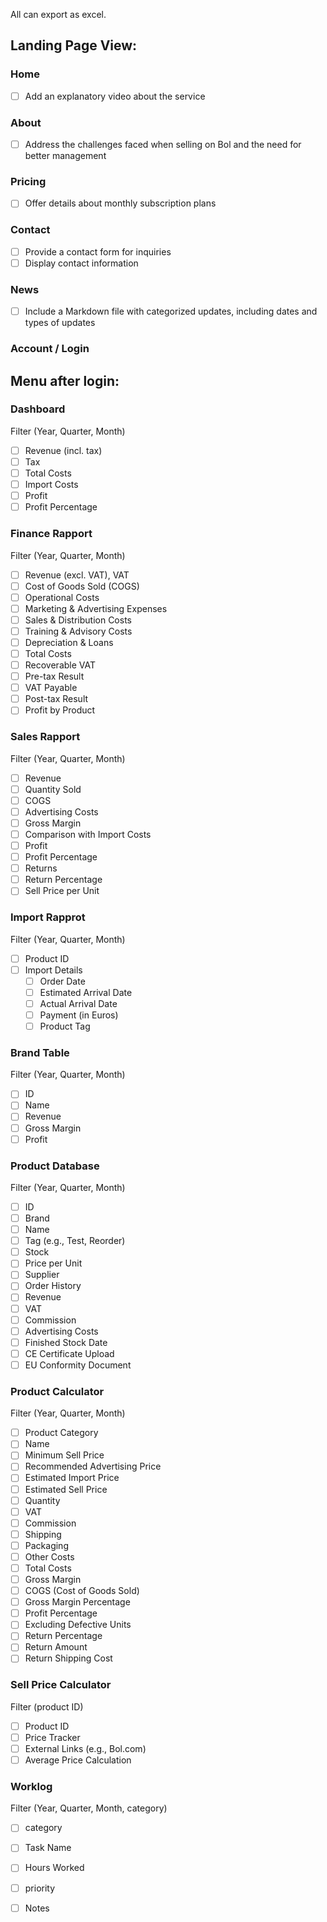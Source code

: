 
All can export as excel.


## Landing Page View:
### Home
  - [ ] Add an explanatory video about the service
### About
  - [ ] Address the challenges faced when selling on Bol and the need for better management
### Pricing
  - [ ] Offer details about monthly subscription plans
### Contact
  - [ ] Provide a contact form for inquiries
  - [ ] Display contact information
### News
  - [ ] Include a Markdown file with categorized updates, including dates and types of updates
### Account / Login


## Menu after login:
### Dashboard
Filter (Year, Quarter, Month)
- [ ] Revenue (incl. tax)
- [ ] Tax
- [ ] Total Costs
- [ ] Import Costs
- [ ] Profit
- [ ] Profit Percentage

### Finance Rapport
Filter (Year, Quarter, Month)
- [ ] Revenue (excl. VAT), VAT
- [ ] Cost of Goods Sold (COGS)
- [ ] Operational Costs
- [ ] Marketing & Advertising Expenses
- [ ] Sales & Distribution Costs
- [ ] Training & Advisory Costs
- [ ] Depreciation & Loans
- [ ] Total Costs
- [ ] Recoverable VAT
- [ ] Pre-tax Result
- [ ] VAT Payable
- [ ] Post-tax Result
- [ ] Profit by Product

### Sales Rapport
Filter (Year, Quarter, Month)
- [ ] Revenue
- [ ] Quantity Sold
- [ ] COGS
- [ ] Advertising Costs
- [ ] Gross Margin
- [ ] Comparison with Import Costs
- [ ] Profit
- [ ] Profit Percentage
- [ ] Returns
- [ ] Return Percentage
- [ ] Sell Price per Unit

### Import Rapprot
Filter (Year, Quarter, Month)
- [ ] Product ID
- [ ] Import Details
  - [ ] Order Date
  - [ ] Estimated Arrival Date
  - [ ] Actual Arrival Date
  - [ ] Payment (in Euros)
  - [ ] Product Tag

### Brand Table
Filter (Year, Quarter, Month)
- [ ] ID
- [ ] Name
- [ ] Revenue
- [ ] Gross Margin
- [ ] Profit

### Product Database
Filter (Year, Quarter, Month)
- [ ] ID
- [ ] Brand
- [ ] Name
- [ ] Tag (e.g., Test, Reorder)
- [ ] Stock
- [ ] Price per Unit
- [ ] Supplier
- [ ] Order History
- [ ] Revenue
- [ ] VAT
- [ ] Commission
- [ ] Advertising Costs
- [ ] Finished Stock Date
- [ ] CE Certificate Upload
- [ ] EU Conformity Document

### Product Calculator
Filter (Year, Quarter, Month)
- [ ] Product Category
- [ ] Name
- [ ] Minimum Sell Price
- [ ] Recommended Advertising Price
- [ ] Estimated Import Price
- [ ] Estimated Sell Price
- [ ] Quantity
- [ ] VAT
- [ ] Commission
- [ ] Shipping
- [ ] Packaging
- [ ] Other Costs
- [ ] Total Costs
- [ ] Gross Margin
- [ ] COGS (Cost of Goods Sold)
- [ ] Gross Margin Percentage
- [ ] Profit Percentage
- [ ] Excluding Defective Units
- [ ] Return Percentage
- [ ] Return Amount
- [ ] Return Shipping Cost

### Sell Price Calculator
Filter (product ID)
- [ ] Product ID
- [ ] Price Tracker
- [ ] External Links (e.g., Bol.com)
- [ ] Average Price Calculation

### Worklog
Filter (Year, Quarter, Month, category)
- [ ] category
- [ ] Task Name
- [ ] Hours Worked
- [ ] priority
- [ ] Notes

